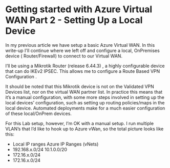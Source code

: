# Getting started with Azure Virtual WAN Part 2 - Setting Up a Local Device


In my previous article we have setup a basic Azure Virtual WAN. In this write-up I'll continue where we left off and configure a local, OnPremises device ( Router/Firewall) to connect to our Virtual WAN.

I’ll be using a Mikrotik Router (release 6.44.3) , a highly configurable device that can do IKEv2 IPSEC. This allows me to configure a Route Based VPN Configuration .

It should be noted that this Mikrotik device is not on the Validated VPN Devices list, nor on the virtual WAN partner list. In practice this means that it’s a manual configuration, with some more steps involved in setting up the local devices’ configuration, such as setting up routing policies/maps in the local device. Automated deployments make for a much easier configuration of these local/OnPrem devices.

For this Lab setup, however, I’m OK with a manual setup. I run multiple VLAN’s that I’d like to hook up to Azure vWan, so the total picture looks like this:

* Local IP ranges                                 Azure IP Ranges (vNets)
* 192.168.x.0/24                                   10.1.0.0/20
* 172.16.x.0/24
* 172.16.x.0/24
